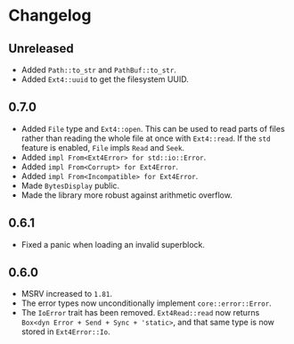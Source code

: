 # Changelog

## Unreleased

* Added `Path::to_str` and `PathBuf::to_str`.
* Added `Ext4::uuid` to get the filesystem UUID.

## 0.7.0

* Added `File` type and `Ext4::open`. This can be used to read parts of
  files rather than reading the whole file at once with `Ext4::read`. If
  the `std` feature is enabled, `File` impls `Read` and `Seek`.
* Added `impl From<Ext4Error> for std::io::Error`.
* Added `impl From<Corrupt> for Ext4Error`.
* Added `impl From<Incompatible> for Ext4Error`.
* Made `BytesDisplay` public.
* Made the library more robust against arithmetic overflow.

## 0.6.1

* Fixed a panic when loading an invalid superblock.

## 0.6.0

* MSRV increased to `1.81`.
* The error types now unconditionally implement `core::error::Error`.
* The `IoError` trait has been removed. `Ext4Read::read` now returns
  `Box<dyn Error + Send + Sync + 'static>`, and that same type is now
  stored in `Ext4Error::Io`.
